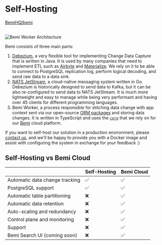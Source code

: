 # Self-Hosting

<a class="github-button" href="https://github.com/BemiHQ/bemi" data-size="large" data-show-count="true" aria-label="Star BemiHQ/bemi on GitHub">BemiHQ/bemi</a>
<br />
<br />

![Bemi Worker Architecture](/img/worker.png)

Bemi consists of three main parts:

1. [Debezium](https://github.com/debezium/debezium), a very flexible tool for implementing Change Data Capture that is written in Java. It is used by many companies that need to implement ETL such as [Airbyte](https://github.com/airbytehq/airbyte) and [Materialize](https://github.com/MaterializeInc/materialize). We rely on it to be able to connect to PostgreSQL replication log, perform logical decoding, and send raw data to a data sink.
2. [NATS JetStream](https://github.com/nats-io/nats-server), a cloud-native messaging system written in Go. Debezium is historically designed to send data to Kafka, but it can be also re-configured to send data to NATS JetStream. It is much more lightweight and easy to manage while being very performant and having over 45 clients for different programming languages.
3. Bemi Worker, a process responsible for stitching data change with app context sent via our open-source [ORM packages](https://docs.bemi.io/#supported-nodejs-orms) and storing data changes. It is written in TypeScript and uses the [`core`](https://github.com/BemiHQ/bemi) that we rely on for our [Bemi](https://bemi.io/) cloud platform.

If you want to self-host our solution in a production environment, please [contact us](mailto:hi@bemi.io),
and we'll be happy to provide you with a Docker image and assist with configuring the system in exchange for your feedback :)

## Self-Hosting vs Bemi Cloud

|                                | Self-Hosting  | Bemi Cloud  |
| ------------------------------ | ------------- | ----------- |
| Automatic data change tracking | ✅            | ✅          |
| PostgreSQL support             | ✅            | ✅          |
| Automatic table partitioning   | ❌            | ✅          |
| Automatic data retention       | ❌            | ✅          |
| Auto-scaling and redundancy    | ❌            | ✅          |
| Control plane and monitoring   | ❌            | ✅          |
| Support                        | ❌            | ✅          |
| Bemi Search UI (coming soon)   | ❌            | ✅          |
